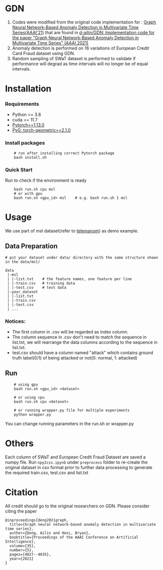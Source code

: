 # GDN

1. Codes were modified from the original code implementation for : [Graph Neural Network-Based Anomaly Detection in Multivariate Time Series(AAAI'21)](https://arxiv.org/pdf/2106.06947.pdf) that are found in [d-ailin/GDN: Implementation code for the paper "Graph Neural Network-Based Anomaly Detection in Multivariate Time Series" (AAAI 2021)](https://github.com/d-ailin/GDN)
2. Anomaly detection is performed on 16 variations of European Credit Card Fraud dataset using GDN.
3. Random sampling of SWaT dataset is performed to validate if performance will degrad as time intervals will no longer be of equal intervals.



# Installation
### Requirements
* Python >= 3.8
* cuda == 11.7
* [Pytorch==1.13.0](https://pytorch.org/)
* [PyG: torch-geometric==2.1.0](https://pytorch-geometric.readthedocs.io/en/latest/notes/installation.html)

### Install packages
```
    # run after installing correct Pytorch package
    bash install.sh
```

### Quick Start
Run to check if the environment is ready
```
    bash run.sh cpu msl
    # or with gpu
    bash run.sh <gpu_id> msl    # e.g. bash run.sh 1 msl
```


# Usage
We use part of msl dataset(refer to [telemanom](https://github.com/khundman/telemanom)) as demo example. 

## Data Preparation
```
# put your dataset under data/ directory with the same structure shown in the data/msl/

data
 |-msl
 | |-list.txt    # the feature names, one feature per line
 | |-train.csv   # training data
 | |-test.csv    # test data
 |-your_dataset
 | |-list.txt
 | |-train.csv
 | |-test.csv
 | ...

```

### Notices:
* The first column in .csv will be regarded as index column. 
* The column sequence in .csv don't need to match the sequence in list.txt, we will rearrange the data columns according to the sequence in list.txt.
* test.csv should have a column named "attack" which contains ground truth label(0/1) of being attacked or not(0: normal, 1: attacked)

## Run
```
    # using gpu
    bash run.sh <gpu_id> <dataset>

    # or using cpu
    bash run.sh cpu <dataset>
    
    # or running wrapper.py file for multiple experiments
    python wrapper.py
```
You can change running parameters in the run.sh or wrapper.py

# Others
Each column of SWaT and European Credit Fraud Dataset are saved a numpy file. Run `npy2csv.ipynb` under `preprocess` folder to re-create the original dataset in csv format prior to further data processing to generate the required train.csv, test.csv and list.txt


# Citation
All credit should go to the original researchers on GDN. Please consider citing the paper
```
@inproceedings{deng2021graph,
  title={Graph neural network-based anomaly detection in multivariate time series},
  author={Deng, Ailin and Hooi, Bryan},
  booktitle={Proceedings of the AAAI Conference on Artificial Intelligence},
  volume={35},
  number={5},
  pages={4027--4035},
  year={2021}
}
```
